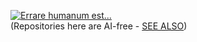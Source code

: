 [![Errare humanum est...](https://github.com/Kyriosity/read-write/blob/main/readme%2B/pencraft/readme%2B/_rsc/_img/AIfree.jpg)](https://github.com/Kyriosity/read-write/blob/main/readme%2B/pencraft/readme+/opuses/AI-2023.md)\
(Repositories here are AI-free - [SEE ALSO](https://github.com/Kyriosity/read-write/blob/main/readme+/pencraft/readme+/opuses/AI-2023.md))
